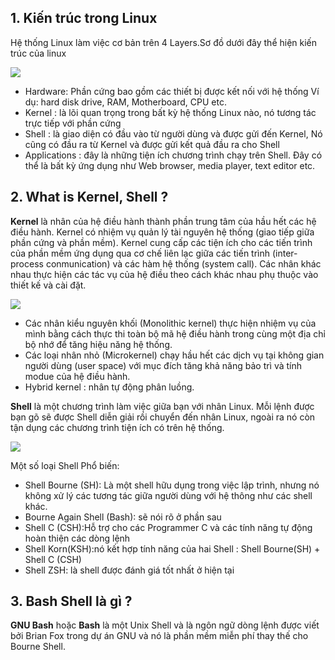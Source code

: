 ## 1. Kiến trúc trong Linux

Hệ thống Linux làm việc cơ bản trên 4 Layers.Sơ đồ dưới đây thể hiện kiến trúc của linux

<img src="https://tecadmin.net/tutorial/wp-content/uploads/2017/10/linux-architecture-image.png">

- Hardware: Phần cứng bao gồm các thiết bị được kết nối với hệ thống Ví dụ: hard disk drive, RAM, Motherboard, CPU etc.
- Kernel : là lõi quan trọng trong bất kỳ hệ thống Linux nào, nó tương tác trực tiếp với phần cứng 
- Shell : là giao diện có đầu vào từ người dùng và được gửi đến Kernel, Nó cũng có đầu ra từ Kernel và được gửi kết quả đầu ra cho Shell
- Applications : đây là những tiện ích chương trình chạy trên Shell. Đây có thể là bất kỳ ứng dụng như Web browser, media player, text editor etc.

## 2. What is Kernel, Shell ?

**Kernel** là nhân của hệ điều hành thành phần trung tâm của hầu hết  các hệ điều hành. Kernel có nhiệm vụ quản lý tài nguyên hệ thống (giao tiếp giữa phần cứng và phần mềm). Kernel cung cấp các tiện ích cho các tiến trình của phần mềm ứng dụng qua cơ chế liên lạc giữa các tiến trình (inter-process conmunication) và các hàm hệ thống (system call). Các nhân khác nhau thực hiện các tác vụ của hệ điều theo cách khác nhau phụ thuộc vào thiết kế và cài đặt.
 
 <img src="http://hoangit.org/wp-content/uploads/2016/09/kernel-phien-ban.png">
 
 - Các nhân kiểu nguyên khối (Monolithic kernel) thực hiện nhiệm vụ của mình bằng cách thực thi toàn bộ mã hệ điều hành trong cùng một địa chỉ bộ nhớ để tăng hiệu năng hệ thống.
 - Các loại nhân nhỏ (Microkernel) chạy hầu hết các dịch vụ tại không gian người dùng (user space) với mục đích tăng khả năng bảo trì và tính modue của hệ điều hành.
 - Hybrid kernel : nhân tự động phân luồng.
 
 **Shell** là một chương trình làm việc giữa bạn với nhân Linux. Mỗi lệnh được bạn gõ sẽ được Shell diễn giải rồi chuyển đến nhân Linux, ngoài ra nó còn tận dụng các chương trình tiện ích có trên hệ thống.
 
 <img src="https://i.imgur.com/ce6sg4t.png">

Một số loại Shell Phổ biến:
- Shell Bourne (SH): Là một shell hữu dụng trong việc lập trình, nhưng nó không xử lý các tương tác giữa người dùng với hệ thông như các shell khác.
- Bourne Again Shell (Bash): sẽ nói rõ ở phần sau
- Shell C (CSH):Hỗ trợ cho các Programmer C và các tính năng tự động hoàn thiện các dòng lệnh
- Shell Korn(KSH):nó kết hợp tính năng của hai Shell : Shell Bourne(SH) + Shell C (CSH)
- Shell ZSH: là shell được đánh giá tốt nhất ở hiện tại

## 3. Bash Shell là gì ?

**GNU Bash** hoặc **Bash** là một Unix Shell và là ngôn ngữ dòng lệnh được viết bởi Brian Fox trong dự án GNU và nó là phần mềm miễn phí thay thế cho Bourne Shell.

